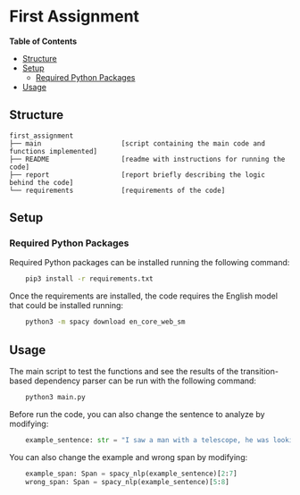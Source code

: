 # First Assignment

<!-- START doctoc generated TOC please keep comment here to allow auto update -->
<!-- DON'T EDIT THIS SECTION, INSTEAD RE-RUN doctoc TO UPDATE -->
**Table of Contents**

- [Structure](#structure)
- [Setup](#setup)
  - [Required Python Packages](#required-python-packages)
- [Usage](#usage)

<!-- END doctoc generated TOC please keep comment here to allow auto update -->


## Structure

    first_assignment
    ├── main                    [script containing the main code and functions implemented]
    ├── README                  [readme with instructions for running the code]
    ├── report                  [report briefly describing the logic behind the code]
    └── requirements            [requirements of the code]


## Setup

### Required Python Packages

Required Python packages can be installed running the following command:

```bash
    pip3 install -r requirements.txt
```

Once the requirements are installed, the code requires the English model that could be installed running: 

```bash
    python3 -m spacy download en_core_web_sm
```


## Usage

The main script to test the functions and see the results of the transition-based dependency parser can be run with the following command:

```bash
    python3 main.py
```

Before run the code, you can also change the sentence to analyze by modifying:

```python
    example_sentence: str = "I saw a man with a telescope, he was looking at the Moon."
```

You can also change the example and wrong span by modifying:

```python
    example_span: Span = spacy_nlp(example_sentence)[2:7]
    wrong_span: Span = spacy_nlp(example_sentence)[5:8]
```
